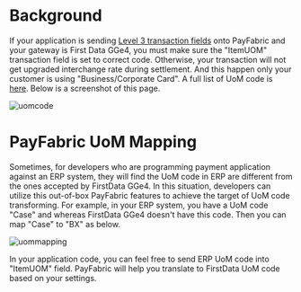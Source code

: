 # Background

If your application is sending [Level 3 transaction fields](Level%202%20and%20Level%203%20Default%20Fields.md) onto PayFabric and your gateway is First Data GGe4, you must make sure the "ItemUOM" transaction field is set to correct code. Otherwise, your transaction will not get upgraded interchange rate during settlement. And this happen only your customer is using "Business/Corporate Card". A full list of UoM code is [here](https://firstdata.zendesk.com/entries/23393247-Units-of-Measure). Below is a screenshot of this page.

![uomcode](https://raw.githubusercontent.com/PayFabric/Portal/v2/Sections/Screenshots/uommapping.png)

# PayFabric UoM Mapping

Sometimes, for developers who are programming payment application against an ERP system, they will find the UoM code in ERP are different from the ones accepted by FirstData GGe4. In this situation, developers can utilize this out-of-box PayFabric features to achieve the target of UoM code transforming. For example, in your ERP system, you have a UoM code "Case" and whereas FirstData GGe4 doesn't have this code. Then you can map "Case" to "BX" as below.

![uommapping](https://raw.githubusercontent.com/PayFabric/Portal/v2/Sections/Screenshots/uommapping2.png)

In your application code, you can feel free to send ERP UoM code into "ItemUOM" field. PayFabric will help you translate to FirstData UoM code based on your settings. 

